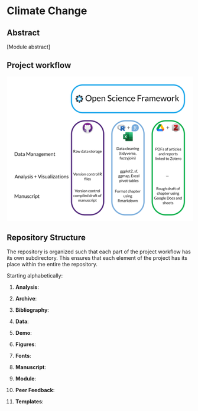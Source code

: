 # Climate Change

## Abstract

[Module abstract]

## Project workflow

![](Figures/workflow-schema.png)


## Repository Structure

The repository is organized such that each part of the project workflow has its own subdirectory. This ensures that each element of the project has its place within the entire the repository.

Starting alphabetically:

1. **Analysis**:

2. **Archive**:

3. **Bibliography**:

4. **Data**:

5. **Demo**:

6. **Figures**:

7. **Fonts**:

8. **Manuscript**:

9. **Module**:

10. **Peer Feedback**:

11. **Templates**: